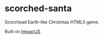 scorched-santa
==============

Scorchead Earth-like Christmas HTML5 game.

Built on [ImpactJS](http://www.impactjs.com)
